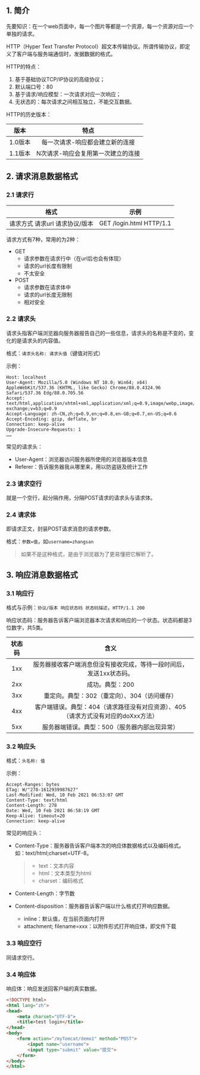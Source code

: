 ## 1. 简介

先要知识：在一个web页面中，每一个图片等都是一个资源，每一个资源对应一个单独的请求。

HTTP（Hyper Text Transfer Protocol）超文本传输协议。所谓传输协议，即定义了客户端与服务端通信时，发据数据的格式。

HTTP的特点：

1. 基于基础协议TCP/IP协议的高级协议；
2. 默认端口号：80
3. 基于请求/响应模型：一次请求对应一次响应；
4. 无状态的：每次请求之间相互独立，不能交互数据。

HTTP的历史版本：

|  版本   |                特点                |
| :-----: | :--------------------------------: |
| 1.0版本 |  每一次请求-响应都会建立新的连接   |
| 1.1版本 | N次请求-响应会复用第一次建立的连接 |

## 2. 请求消息数据格式

### 2.1 请求行

| 格式                           | 示例                      |
| ------------------------------ | ------------------------- |
| 请求方式 请求url 请求协议/版本 | GET  /login.html HTTP/1.1 |

请求方式有7种，常用的为2种：

- GET
    - 请求参数在请求行中（在url后也会有体现）
    - 请求的url长度有限制
    - 不太安全
- POST
    - 请求参数在请求体中
    - 请求的url长度无限制
    - 相对安全

### 2.2 请求头

请求头指客户端浏览器向服务器报告自己的一些信息，请求头的名称是不变的，变化的是请求头的内容值。

格式：`请求头名称: 请求头值`（键值对形式）

示例：

```http
Host: localhost
User-Agent: Mozilla/5.0 (Windows NT 10.0; Win64; x64) AppleWebKit/537.36 (KHTML, like Gecko) Chrome/88.0.4324.96 Safari/537.36 Edg/88.0.705.56
Accept: text/html,application/xhtml+xml,application/xml;q=0.9,image/webp,image/apng,*/*;q=0.8,application/signed-exchange;v=b3;q=0.9
Accept-Language: zh-CN,zh;q=0.9,en;q=0.8,en-GB;q=0.7,en-US;q=0.6
Accept-Encoding: gzip, deflate, br
Connection: keep-alive
Upgrade-Insecure-Requests: 1
……
```

常见的请求头：

- User-Agent：浏览器访问服务器所使用的浏览器版本信息
- Referer：告诉服务器我从哪里来，用以防盗链及统计工作

### 2.3 请求空行

就是一个空行，起分隔作用，分隔POST请求的请求头与请求体。

### 2.4 请求体

即请求正文，封装POST请求消息的请求参数。

格式：`参数=值`，如`username=zhangsan`

> 如果不是这种格式，是由于浏览器为了更易懂把它解析了。

## 3. 响应消息数据格式

### 3.1 响应行

格式与示例：`协议/版本 响应状态码 状态码描述`，`HTTP/1.1 200`

响应状态码：服务器告诉客户端浏览器本次请求和响应的一个状态。状态码都是3位数字，共5类。

| 状态码 |                             含义                             |
| :----: | :----------------------------------------------------------: |
|  1xx   | 服务器接收客户端消息但没有接收完成，等待一段时间后，发送1xx状态码。 |
|  2xx   |                       成功。典型：200                        |
|  3xx   |         重定向。典型：302（重定向）、304（访问缓存）         |
|  4xx   | 客户端错误。典型：404（请求路径没有对应资源）、405（请求方式没有对应的doXxx方法） |
|  5xx   |        服务器端错误。典型：500（服务器内部出现异常）         |

### 3.2 响应头

格式：`头名称: 值`

示例：

```http
Accept-Ranges: bytes
ETag: W/"278-1612939987627"
Last-Modified: Wed, 10 Feb 2021 06:53:07 GMT
Content-Type: text/html
Content-Length: 278
Date: Wed, 10 Feb 2021 06:58:19 GMT
Keep-Alive: timeout=20
Connection: keep-alive
```

常见的响应头：

- Content-Type：服务器告诉客户端本次的响应体数据格式以及编码格式。如：text/html;charset=UTF-8。

    > - text：文本内容
    > - html：文本类型为html
    > - charset：编码格式

- Content-Length：字节数

- Content-disposition：服务器告诉客户端以什么格式打开响应数据。

    - inline：默认值，在当前页面内打开
    - attachment; filename=xxx：以附件形式打开响应体，即文件下载

### 3.3 响应空行

同请求空行。

### 3.4 响应体

响应体：响应发送回客户端的真实数据。

```html
<!DOCTYPE html>
<html lang="zh">
<head>
    <meta charset="UTF-8">
    <title>test login</title>
</head>
<body>
    <form action="/myTomcat/demo1" method="POST">
        <input name="username">
        <input type="submit" value="提交">
    </form>
</body>
</html>
```



